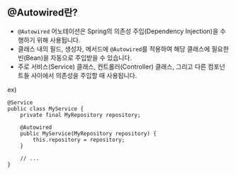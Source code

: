 ## @Autowired란?

- `@Autowired` 어노테이션은 Spring의 의존성 주입(Dependency Injection)을 수행하기 위해 사용됩니다.
- 클래스 내의 필드, 생성자, 메서드에 `@Autowired`를 적용하여 해당 클래스에 필요한 빈(Bean)을 자동으로 주입받을 수 있습니다.
- 주로 서비스(Service) 클래스, 컨트롤러(Controller) 클래스, 그리고 다른 컴포넌트들 사이에서 의존성을 주입할 때 사용됩니다.

ex) 
```
@Service
public class MyService {
    private final MyRepository repository;

    @Autowired
    public MyService(MyRepository repository) {
        this.repository = repository;
    }

    // ...
}

```
